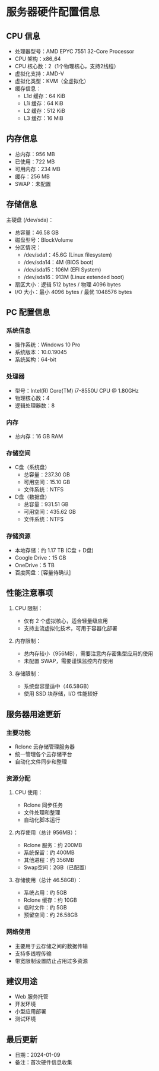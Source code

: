 # 服务器硬件配置信息

## CPU 信息
- 处理器型号：AMD EPYC 7551 32-Core Processor
- CPU 架构：x86_64
- CPU 核心数：2（1个物理核心，支持2线程）
- 虚拟化支持：AMD-V
- 虚拟化类型：KVM（全虚拟化）
- 缓存信息：
  - L1d 缓存：64 KiB
  - L1i 缓存：64 KiB
  - L2 缓存：512 KiB
  - L3 缓存：16 MiB

## 内存信息
- 总内存：956 MB
- 已使用：722 MB
- 可用内存：234 MB
- 缓存：256 MB
- SWAP：未配置

## 存储信息
主硬盘 (/dev/sda)：
- 总容量：46.58 GB
- 磁盘型号：BlockVolume
- 分区情况：
  - /dev/sda1：45.6G (Linux filesystem)
  - /dev/sda14：4M (BIOS boot)
  - /dev/sda15：106M (EFI System)
  - /dev/sda16：913M (Linux extended boot)
- 扇区大小：逻辑 512 bytes / 物理 4096 bytes
- I/O 大小：最小 4096 bytes / 最优 1048576 bytes

## PC 配置信息
### 系统信息
- 操作系统：Windows 10 Pro
- 系统版本：10.0.19045
- 系统架构：64-bit

### 处理器
- 型号：Intel(R) Core(TM) i7-8550U CPU @ 1.80GHz
- 物理核心数：4
- 逻辑处理器数：8

### 内存
- 总内存：16 GB RAM

### 存储空间
- C盘（系统盘）
  - 总容量：237.30 GB
  - 可用空间：15.10 GB
  - 文件系统：NTFS
- D盘（数据盘）
  - 总容量：931.51 GB
  - 可用空间：435.62 GB
  - 文件系统：NTFS

### 存储资源
- 本地存储：约 1.17 TB (C盘 + D盘)
- Google Drive：15 GB
- OneDrive：5 TB
- 百度网盘：[容量待确认]

## 性能注意事项
1. CPU 限制：
   - 仅有 2 个虚拟核心，适合轻量级应用
   - 支持主流虚拟化技术，可用于容器化部署

2. 内存限制：
   - 总内存较小（956MB），需要注意内存密集型应用的使用
   - 未配置 SWAP，需要谨慎监控内存使用

3. 存储限制：
   - 系统盘容量适中（46.58GB）
   - 使用 SSD 块存储，I/O 性能较好

## 服务器用途更新
### 主要功能
- Rclone 云存储管理服务器
- 统一管理各个云存储平台
- 自动化文件同步和整理

### 资源分配
1. CPU 使用：
   - Rclone 同步任务
   - 文件处理和整理
   - 自动化脚本运行

2. 内存使用（总计 956MB）：
   - Rclone 服务：约 200MB
   - 系统保留：约 400MB
   - 其他进程：约 356MB
   - Swap空间：2GB（已配置）

3. 存储使用（总计 46.58GB）：
   - 系统占用：约 5GB
   - Rclone 缓存：约 10GB
   - 临时文件：约 5GB
   - 预留空间：约 26.58GB

### 网络使用
- 主要用于云存储之间的数据传输
- 支持多线程传输
- 带宽限制设置防止占用过多资源

## 建议用途
- Web 服务托管
- 开发环境
- 小型应用部署
- 测试环境

## 最后更新
- 日期：2024-01-09
- 备注：首次硬件信息收集
